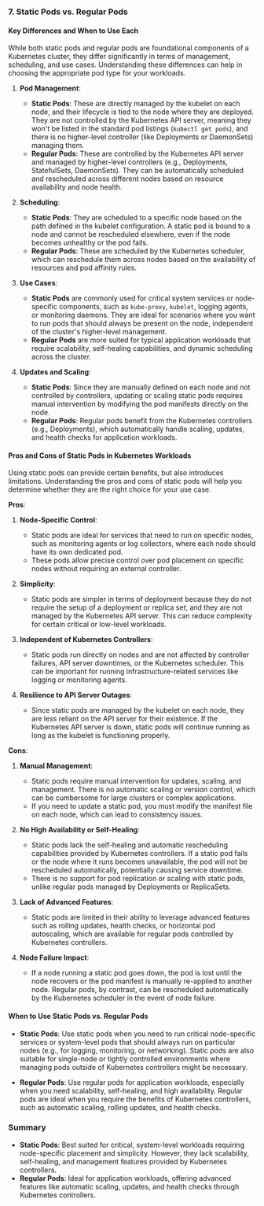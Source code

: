 ### **7. Static Pods vs. Regular Pods**

#### **Key Differences and When to Use Each**

While both static pods and regular pods are foundational components of a Kubernetes cluster, they differ significantly in terms of management, scheduling, and use cases. Understanding these differences can help in choosing the appropriate pod type for your workloads.

1. **Pod Management**:
   - **Static Pods**: These are directly managed by the kubelet on each node, and their lifecycle is tied to the node where they are deployed. They are not controlled by the Kubernetes API server, meaning they won't be listed in the standard pod listings (`kubectl get pods`), and there is no higher-level controller (like Deployments or DaemonSets) managing them.
   - **Regular Pods**: These are controlled by the Kubernetes API server and managed by higher-level controllers (e.g., Deployments, StatefulSets, DaemonSets). They can be automatically scheduled and rescheduled across different nodes based on resource availability and node health.

2. **Scheduling**:
   - **Static Pods**: They are scheduled to a specific node based on the path defined in the kubelet configuration. A static pod is bound to a node and cannot be rescheduled elsewhere, even if the node becomes unhealthy or the pod fails.
   - **Regular Pods**: These are scheduled by the Kubernetes scheduler, which can reschedule them across nodes based on the availability of resources and pod affinity rules.

3. **Use Cases**:
   - **Static Pods** are commonly used for critical system services or node-specific components, such as `kube-proxy`, `kubelet`, logging agents, or monitoring daemons. They are ideal for scenarios where you want to run pods that should always be present on the node, independent of the cluster's higher-level management.
   - **Regular Pods** are more suited for typical application workloads that require scalability, self-healing capabilities, and dynamic scheduling across the cluster.

4. **Updates and Scaling**:
   - **Static Pods**: Since they are manually defined on each node and not controlled by controllers, updating or scaling static pods requires manual intervention by modifying the pod manifests directly on the node.
   - **Regular Pods**: Regular pods benefit from the Kubernetes controllers (e.g., Deployments), which automatically handle scaling, updates, and health checks for application workloads.

#### **Pros and Cons of Static Pods in Kubernetes Workloads**

Using static pods can provide certain benefits, but also introduces limitations. Understanding the pros and cons of static pods will help you determine whether they are the right choice for your use case.

**Pros**:
1. **Node-Specific Control**:
   - Static pods are ideal for services that need to run on specific nodes, such as monitoring agents or log collectors, where each node should have its own dedicated pod.
   - These pods allow precise control over pod placement on specific nodes without requiring an external controller.

2. **Simplicity**:
   - Static pods are simpler in terms of deployment because they do not require the setup of a deployment or replica set, and they are not managed by the Kubernetes API server. This can reduce complexity for certain critical or low-level workloads.

3. **Independent of Kubernetes Controllers**:
   - Static pods run directly on nodes and are not affected by controller failures, API server downtimes, or the Kubernetes scheduler. This can be important for running infrastructure-related services like logging or monitoring agents.

4. **Resilience to API Server Outages**:
   - Since static pods are managed by the kubelet on each node, they are less reliant on the API server for their existence. If the Kubernetes API server is down, static pods will continue running as long as the kubelet is functioning properly.

**Cons**:
1. **Manual Management**:
   - Static pods require manual intervention for updates, scaling, and management. There is no automatic scaling or version control, which can be cumbersome for large clusters or complex applications.
   - If you need to update a static pod, you must modify the manifest file on each node, which can lead to consistency issues.

2. **No High Availability or Self-Healing**:
   - Static pods lack the self-healing and automatic rescheduling capabilities provided by Kubernetes controllers. If a static pod fails or the node where it runs becomes unavailable, the pod will not be rescheduled automatically, potentially causing service downtime.
   - There is no support for pod replication or scaling with static pods, unlike regular pods managed by Deployments or ReplicaSets.

3. **Lack of Advanced Features**:
   - Static pods are limited in their ability to leverage advanced features such as rolling updates, health checks, or horizontal pod autoscaling, which are available for regular pods controlled by Kubernetes controllers.
   
4. **Node Failure Impact**:
   - If a node running a static pod goes down, the pod is lost until the node recovers or the pod manifest is manually re-applied to another node. Regular pods, by contrast, can be rescheduled automatically by the Kubernetes scheduler in the event of node failure.

#### **When to Use Static Pods vs. Regular Pods**

- **Static Pods**: Use static pods when you need to run critical node-specific services or system-level pods that should always run on particular nodes (e.g., for logging, monitoring, or networking). Static pods are also suitable for single-node or tightly controlled environments where managing pods outside of Kubernetes controllers might be necessary.
  
- **Regular Pods**: Use regular pods for application workloads, especially when you need scalability, self-healing, and high availability. Regular pods are ideal when you require the benefits of Kubernetes controllers, such as automatic scaling, rolling updates, and health checks.

### **Summary**
- **Static Pods**: Best suited for critical, system-level workloads requiring node-specific placement and simplicity. However, they lack scalability, self-healing, and management features provided by Kubernetes controllers.
- **Regular Pods**: Ideal for application workloads, offering advanced features like automatic scaling, updates, and health checks through Kubernetes controllers.